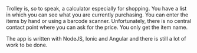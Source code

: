 Trolley is, so to speak, a calculator especially for shopping. 
You have a list in which you can see what you are currently purchasing. You can enter the items by hand or using a barcode scanner. Unfortunately, there is no central contact point where you can ask for the price.
You only get the item name.

The app is written with NodeJS, Ionic and Angular and there is still a lot of work to be done.
